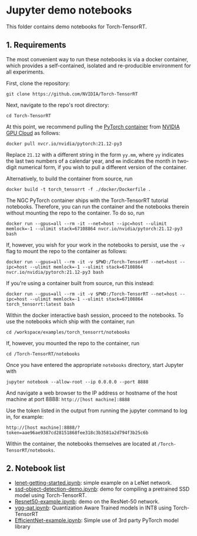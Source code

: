 # Jupyter demo notebooks
This folder contains demo notebooks for Torch-TensorRT.

## 1. Requirements

The most convenient way to run these notebooks is via a docker container, which provides a self-contained, isolated and re-producible environment for all experiments.

First, clone the repository:

```
git clone https://github.com/NVIDIA/Torch-TensorRT
```

Next, navigate to the repo's root directory:

```
cd Torch-TensorRT
```

At this point, we recommend pulling the [PyTorch container](https://catalog.ngc.nvidia.com/orgs/nvidia/containers/pytorch) 
from [NVIDIA GPU Cloud](https://catalog.ngc.nvidia.com/) as follows: 

```
docker pull nvcr.io/nvidia/pytorch:21.12-py3
```

Replace ```21.12``` with a different string in the form ```yy.mm```, 
where ```yy``` indicates the last two numbers of a calendar year, and 
```mm``` indicates the month in two-digit numerical form, if you wish 
to pull a different version of the container. 

Alternatively, to build the container from source, run 

```
docker build -t torch_tensorrt -f ./docker/Dockerfile .
```

The NGC PyTorch container ships with the Torch-TensorRT tutorial notebooks. 
Therefore, you can run the container and the notebooks therein without 
mounting the repo to the container. To do so, run 

```
docker run --gpus=all --rm -it --net=host --ipc=host --ulimit memlock=-1 --ulimit stack=67108864 nvcr.io/nvidia/pytorch:21.12-py3 bash
```

If, however, you wish for your work in the notebooks to persist, use the 
```-v``` flag to mount the repo to the container as follows: 

```
docker run --gpus=all --rm -it -v $PWD:/Torch-TensorRT --net=host --ipc=host --ulimit memlock=-1 --ulimit stack=67108864 nvcr.io/nvidia/pytorch:21.12-py3 bash
```

If you're using a container built from source, run this instead:  

```
docker run --gpus=all --rm -it -v $PWD:/Torch-TensorRT --net=host --ipc=host --ulimit memlock=-1 --ulimit stack=67108864 torch_tensorrt:latest bash
```

Within the docker interactive bash session, proceed to the notebooks. 
To use the notebooks which ship with the container, run 

```
cd /workspace/examples/torch_tensorrt/notebooks
```

If, however, you mounted the repo to the container, run 

```
cd /Torch-TensorRT/notebooks
```

Once you have entered the appropriate ```notebooks``` directory, start Jupyter with

```
jupyter notebook --allow-root --ip 0.0.0.0 --port 8888
```

And navigate a web browser to the IP address or hostname of the host machine
at port 8888: ```http://[host machine]:8888```

Use the token listed in the output from running the jupyter command to log
in, for example:

```http://[host machine]:8888/?token=aae96ae9387cd28151868fee318c3b3581a2d794f3b25c6b```


Within the container, the notebooks themselves are located at `/Torch-TensorRT/notebooks`.

## 2. Notebook list

- [lenet-getting-started.ipynb](lenet-getting-started.ipynb): simple example on a LeNet network.
- [ssd-object-detection-demo.ipynb](ssd-object-detection-demo.ipynb): demo for compiling a pretrained SSD model using Torch-TensorRT.
- [Resnet50-example.ipynb](Resnet50-example.ipynb): demo on the ResNet-50 network.
- [vgg-qat.ipynb](vgg-qat.ipynb): Quantization Aware Trained models in INT8 using Torch-TensorRT
- [EfficientNet-example.ipynb](EfficientNet-example.ipynb): Simple use of 3rd party PyTorch model library

```python

```
